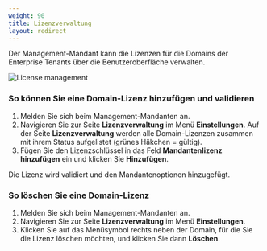 ```yaml
---
weight: 90
title: Lizenzverwaltung
layout: redirect
---
```

 
Der Management-Mandant kann die Lizenzen für die Domains der Enterprise Tenants über die Benutzeroberfläche verwalten.

![License management](/images/benutzerhandbuch/enterprise-tenant/et-license-management.png)

### So können Sie eine Domain-Lizenz hinzufügen und validieren

1. Melden Sie sich beim Management-Mandanten an.
2. Navigieren Sie zur Seite **Lizenzverwaltung** im Menü **Einstellungen**. 
Auf der Seite **Lizenzverwaltung** werden alle Domain-Lizenzen zusammen mit ihrem Status aufgelistet (grünes Häkchen = gültig).
1. Fügen Sie den Lizenzschlüssel in das Feld **Mandantenlizenz hinzufügen** ein und klicken Sie **Hinzufügen**.

Die Lizenz wird validiert und den Mandantenoptionen hinzugefügt.

### So löschen Sie eine Domain-Lizenz

1. Melden Sie sich beim Management-Mandanten an.
2. Navigieren Sie zur Seite **Lizenzverwaltung** im Menü **Einstellungen**. 
3. Klicken Sie auf das Menüsymbol rechts neben der Domain, für die Sie die Lizenz löschen möchten, und klicken Sie dann **Löschen**. 